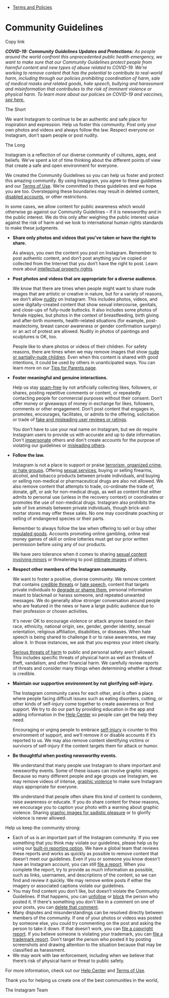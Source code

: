 *   [Terms and Policies](https://help.instagram.com/1417489251945243/?helpref=breadcrumb)

Community Guidelines
====================

Copy link

_**COVID-19: Community Guidelines Updates and Protections:** As people around the world confront this unprecedented public health emergency, we want to make sure that our Community Guidelines protect people from harmful content and new types of abuse related to COVID-19. We’re working to remove content that has the potential to contribute to real-world harm, including through our policies prohibiting coordination of harm, sale of medical masks and related goods, hate speech, bullying and harassment and misinformation that contributes to the risk of imminent violence or physical harm. To learn more about our policies on COVID-19 and vaccines, [see here.](https://help.instagram.com/697825587576762?helpref=faq_content)_

The Short

We want Instagram to continue to be an authentic and safe place for inspiration and expression. Help us foster this community. Post only your own photos and videos and always follow the law. Respect everyone on Instagram, don’t spam people or post nudity.

The Long

Instagram is a reflection of our diverse community of cultures, ages, and beliefs. We’ve spent a lot of time thinking about the different points of view that create a safe and open environment for everyone.

We created the Community Guidelines so you can help us foster and protect this amazing community. By using Instagram, you agree to these guidelines and our [Terms of Use](https://www.instagram.com/legal/terms). We’re committed to these guidelines and we hope you are too. Overstepping these boundaries may result in deleted content, [disabled accounts](https://help.instagram.com/366993040048856?helpref=faq_content), or other restrictions.

In some cases, we allow content for public awareness which would otherwise go against our Community Guidelines – if it is newsworthy and in the public interest. We do this only after weighing the public interest value against the risk of harm and we look to international human rights standards to make these judgments.

*   **Share only photos and videos that you’ve taken or have the right to share.**
    
    As always, you own the content you post on Instagram. Remember to post authentic content, and don’t post anything you’ve copied or collected from the Internet that you don’t have the right to post. Learn more about [intellectual property rights](https://help.instagram.com/126382350847838?helpref=faq_content).
    
*   **Post photos and videos that are appropriate for a diverse audience.**
    
    We know that there are times when people might want to share nude images that are artistic or creative in nature, but for a variety of reasons, we don’t allow [nudity](https://l.instagram.com/?u=https%3A%2F%2Fwww.facebook.com%2Fcommunitystandards%2Fadult_nudity_sexual_activity&e=AT2WBqh3vnins5LCNzcIJyLt7EJSOTv4djvNCLuOwYRnuTEAEoOVzbRLkrdq7hn3S8DPnMOKNhHkbnImXiBlnvnafpujVzreAF69l8W9uXRj-FjRZKwQ_JKnsrGjmPBs7U6zx8nvB-Me4MTwesIEqw) on Instagram. This includes photos, videos, and some digitally-created content that show sexual intercourse, genitals, and close-ups of fully-nude buttocks. It also includes some photos of female nipples, but photos in the context of breastfeeding, birth giving and after-birth moments, health-related situations (for example, post-mastectomy, breast cancer awareness or gender confirmation surgery) or an act of protest are allowed. Nudity in photos of paintings and sculptures is OK, too.
    
    People like to share photos or videos of their children. For safety reasons, there are times when we may remove images that show [nude or partially-nude children](https://l.instagram.com/?u=https%3A%2F%2Fwww.facebook.com%2Fcommunitystandards%2Fchild_nudity_sexual_exploitation&e=AT2WBqh3vnins5LCNzcIJyLt7EJSOTv4djvNCLuOwYRnuTEAEoOVzbRLkrdq7hn3S8DPnMOKNhHkbnImXiBlnvnafpujVzreAF69l8W9uXRj-FjRZKwQ_JKnsrGjmPBs7U6zx8nvB-Me4MTwesIEqw). Even when this content is shared with good intentions, it could be used by others in unanticipated ways. You can learn more on our [Tips for Parents page](https://help.instagram.com/154475974694511/?helpref=faq_content).
    
*   **Foster meaningful and genuine interactions.**
    
    Help us stay [spam-free](https://l.instagram.com/?u=https%3A%2F%2Fwww.facebook.com%2Fcommunitystandards%2Fspam&e=AT2WBqh3vnins5LCNzcIJyLt7EJSOTv4djvNCLuOwYRnuTEAEoOVzbRLkrdq7hn3S8DPnMOKNhHkbnImXiBlnvnafpujVzreAF69l8W9uXRj-FjRZKwQ_JKnsrGjmPBs7U6zx8nvB-Me4MTwesIEqw) by not artificially collecting likes, followers, or shares, posting repetitive comments or content, or repeatedly contacting people for commercial purposes without their consent. Don’t offer money or giveaways of money in exchange for likes, followers, comments or other engagement. Don’t post content that engages in, promotes, encourages, facilitates, or admits to the offering, solicitation or trade of [fake and misleading user reviews or ratings](https://l.instagram.com/?u=https%3A%2F%2Fwww.facebook.com%2Fcommunitystandards%2Ffraud_deception&e=AT2WBqh3vnins5LCNzcIJyLt7EJSOTv4djvNCLuOwYRnuTEAEoOVzbRLkrdq7hn3S8DPnMOKNhHkbnImXiBlnvnafpujVzreAF69l8W9uXRj-FjRZKwQ_JKnsrGjmPBs7U6zx8nvB-Me4MTwesIEqw).
    
    You don’t have to use your real name on Instagram, but we do require Instagram users to provide us with accurate and up to date information. Don't [impersonate](https://l.instagram.com/?u=https%3A%2F%2Fwww.facebook.com%2Fcommunitystandards%2Fmisrepresentation&e=AT2WBqh3vnins5LCNzcIJyLt7EJSOTv4djvNCLuOwYRnuTEAEoOVzbRLkrdq7hn3S8DPnMOKNhHkbnImXiBlnvnafpujVzreAF69l8W9uXRj-FjRZKwQ_JKnsrGjmPBs7U6zx8nvB-Me4MTwesIEqw) others and don't create accounts for the purpose of violating our guidelines or [misleading others](https://l.instagram.com/?u=https%3A%2F%2Ftransparency.fb.com%2Fpolicies%2Fcommunity-standards%2Finauthentic-behavior%2F&e=AT2WBqh3vnins5LCNzcIJyLt7EJSOTv4djvNCLuOwYRnuTEAEoOVzbRLkrdq7hn3S8DPnMOKNhHkbnImXiBlnvnafpujVzreAF69l8W9uXRj-FjRZKwQ_JKnsrGjmPBs7U6zx8nvB-Me4MTwesIEqw).
    
*   **Follow the law.**
    
    Instagram is not a place to support or praise [terrorism, organized crime, or hate groups](https://l.instagram.com/?u=https%3A%2F%2Fwww.facebook.com%2Fcommunitystandards%2Fdangerous_individuals_organizations&e=AT2WBqh3vnins5LCNzcIJyLt7EJSOTv4djvNCLuOwYRnuTEAEoOVzbRLkrdq7hn3S8DPnMOKNhHkbnImXiBlnvnafpujVzreAF69l8W9uXRj-FjRZKwQ_JKnsrGjmPBs7U6zx8nvB-Me4MTwesIEqw). Offering [sexual services](https://l.instagram.com/?u=https%3A%2F%2Fwww.facebook.com%2Fcommunitystandards%2Fsexual_solicitation&e=AT2WBqh3vnins5LCNzcIJyLt7EJSOTv4djvNCLuOwYRnuTEAEoOVzbRLkrdq7hn3S8DPnMOKNhHkbnImXiBlnvnafpujVzreAF69l8W9uXRj-FjRZKwQ_JKnsrGjmPBs7U6zx8nvB-Me4MTwesIEqw), buying or selling firearms, alcohol, and tobacco products between private individuals, and buying or selling non-medical or pharmaceutical drugs are also not allowed. We also remove content that attempts to trade, co-ordinate the trade of, donate, gift, or ask for non-medical drugs, as well as content that either admits to personal use (unless in the recovery context) or coordinates or promotes the use of non-medical drugs. Instagram also prohibits the sale of live animals between private individuals, though brick-and-mortar stores may offer these sales. No one may coordinate poaching or selling of endangered species or their parts.
    
    Remember to always follow the law when offering to sell or buy other [regulated goods](https://l.instagram.com/?u=https%3A%2F%2Fwww.facebook.com%2Fcommunitystandards%2Fregulated_goods&e=AT2WBqh3vnins5LCNzcIJyLt7EJSOTv4djvNCLuOwYRnuTEAEoOVzbRLkrdq7hn3S8DPnMOKNhHkbnImXiBlnvnafpujVzreAF69l8W9uXRj-FjRZKwQ_JKnsrGjmPBs7U6zx8nvB-Me4MTwesIEqw). Accounts promoting online gambling, online real money games of skill or online lotteries must get our prior written permission before using any of our products.
    
    We have zero tolerance when it comes to sharing [sexual content involving minors](https://l.instagram.com/?u=https%3A%2F%2Fwww.facebook.com%2Fcommunitystandards%2Fchild_nudity_sexual_exploitation&e=AT2WBqh3vnins5LCNzcIJyLt7EJSOTv4djvNCLuOwYRnuTEAEoOVzbRLkrdq7hn3S8DPnMOKNhHkbnImXiBlnvnafpujVzreAF69l8W9uXRj-FjRZKwQ_JKnsrGjmPBs7U6zx8nvB-Me4MTwesIEqw) or threatening to post [intimate images](https://l.instagram.com/?u=https%3A%2F%2Fwww.facebook.com%2Fcommunitystandards%2Fsexual_exploitation_adults&e=AT2WBqh3vnins5LCNzcIJyLt7EJSOTv4djvNCLuOwYRnuTEAEoOVzbRLkrdq7hn3S8DPnMOKNhHkbnImXiBlnvnafpujVzreAF69l8W9uXRj-FjRZKwQ_JKnsrGjmPBs7U6zx8nvB-Me4MTwesIEqw) of others.
    
*   **Respect other members of the Instagram community.**
    
    We want to foster a positive, diverse community. We remove content that contains [credible threats](https://l.instagram.com/?u=https%3A%2F%2Fwww.facebook.com%2Fcommunitystandards%2Fcredible_violence&e=AT2WBqh3vnins5LCNzcIJyLt7EJSOTv4djvNCLuOwYRnuTEAEoOVzbRLkrdq7hn3S8DPnMOKNhHkbnImXiBlnvnafpujVzreAF69l8W9uXRj-FjRZKwQ_JKnsrGjmPBs7U6zx8nvB-Me4MTwesIEqw) or [hate speech](https://l.instagram.com/?u=https%3A%2F%2Fwww.facebook.com%2Fcommunitystandards%2Fhate_speech&e=AT2WBqh3vnins5LCNzcIJyLt7EJSOTv4djvNCLuOwYRnuTEAEoOVzbRLkrdq7hn3S8DPnMOKNhHkbnImXiBlnvnafpujVzreAF69l8W9uXRj-FjRZKwQ_JKnsrGjmPBs7U6zx8nvB-Me4MTwesIEqw), content that targets private individuals to [degrade or shame them](https://l.instagram.com/?u=https%3A%2F%2Fwww.facebook.com%2Fcommunitystandards%2Fbullying&e=AT2WBqh3vnins5LCNzcIJyLt7EJSOTv4djvNCLuOwYRnuTEAEoOVzbRLkrdq7hn3S8DPnMOKNhHkbnImXiBlnvnafpujVzreAF69l8W9uXRj-FjRZKwQ_JKnsrGjmPBs7U6zx8nvB-Me4MTwesIEqw), personal information meant to blackmail or harass someone, and repeated unwanted messages. We do generally allow stronger conversation around people who are featured in the news or have a large public audience due to their profession or chosen activities.
    
    It's never OK to encourage violence or attack anyone based on their race, ethnicity, national origin, sex, gender, gender identity, sexual orientation, religious affiliation, disabilities, or diseases. When hate speech is being shared to challenge it or to raise awareness, we may allow it. In those instances, we ask that you express your intent clearly.
    
    [Serious threats of harm](https://l.instagram.com/?u=https%3A%2F%2Fwww.facebook.com%2Fcommunitystandards%2Fcredible_violence&e=AT2WBqh3vnins5LCNzcIJyLt7EJSOTv4djvNCLuOwYRnuTEAEoOVzbRLkrdq7hn3S8DPnMOKNhHkbnImXiBlnvnafpujVzreAF69l8W9uXRj-FjRZKwQ_JKnsrGjmPBs7U6zx8nvB-Me4MTwesIEqw) to public and personal safety aren't allowed. This includes specific threats of physical harm as well as threats of theft, vandalism, and other financial harm. We carefully review reports of threats and consider many things when determining whether a threat is credible.
    
*   **Maintain our supportive environment by not glorifying self-injury.**
    
    The Instagram community cares for each other, and is often a place where people facing difficult issues such as eating disorders, cutting, or other kinds of self-injury come together to create awareness or find support. We try to do our part by providing education in the app and adding information in the [Help Center](https://help.instagram.com/) so people can get the help they need.
    
    Encouraging or urging people to embrace [self-injury](https://l.instagram.com/?u=https%3A%2F%2Fwww.facebook.com%2Fcommunitystandards%2Fsuicide_self_injury_violence&e=AT2WBqh3vnins5LCNzcIJyLt7EJSOTv4djvNCLuOwYRnuTEAEoOVzbRLkrdq7hn3S8DPnMOKNhHkbnImXiBlnvnafpujVzreAF69l8W9uXRj-FjRZKwQ_JKnsrGjmPBs7U6zx8nvB-Me4MTwesIEqw) is counter to this environment of support, and we’ll remove it or disable accounts if it’s reported to us. We may also remove content identifying victims or survivors of self-injury if the content targets them for attack or humor.
    
*   **Be thoughtful when posting newsworthy events.**
    
    We understand that many people use Instagram to share important and newsworthy events. Some of these issues can involve graphic images. Because so many different people and age groups use Instagram, we may remove videos of intense, [graphic violence](https://l.instagram.com/?u=https%3A%2F%2Fwww.facebook.com%2Fcommunitystandards%2Fgraphic_violence&e=AT2WBqh3vnins5LCNzcIJyLt7EJSOTv4djvNCLuOwYRnuTEAEoOVzbRLkrdq7hn3S8DPnMOKNhHkbnImXiBlnvnafpujVzreAF69l8W9uXRj-FjRZKwQ_JKnsrGjmPBs7U6zx8nvB-Me4MTwesIEqw) to make sure Instagram stays appropriate for everyone.
    
    We understand that people often share this kind of content to condemn, raise awareness or educate. If you do share content for these reasons, we encourage you to caption your photo with a warning about graphic violence. Sharing [graphic images for sadistic pleasure](https://l.instagram.com/?u=https%3A%2F%2Fwww.facebook.com%2Fcommunitystandards%2Fcruel_insensitive&e=AT2WBqh3vnins5LCNzcIJyLt7EJSOTv4djvNCLuOwYRnuTEAEoOVzbRLkrdq7hn3S8DPnMOKNhHkbnImXiBlnvnafpujVzreAF69l8W9uXRj-FjRZKwQ_JKnsrGjmPBs7U6zx8nvB-Me4MTwesIEqw) or to glorify violence is never allowed.
    

Help us keep the community strong:

*   Each of us is an important part of the Instagram community. If you see something that you think may violate our guidelines, please help us by using our [built-in reporting option](https://help.instagram.com/165828726894770?helpref=faq_content). We have a global team that reviews these reports and works as quickly as possible to remove content that doesn’t meet our guidelines. Even if you or someone you know doesn’t have an Instagram account, you can still [file a report](https://help.instagram.com/contact/383679321740945). When you complete the report, try to provide as much information as possible, such as links, usernames, and descriptions of the content, so we can find and review it quickly. We may remove entire posts if either the imagery or associated captions violate our guidelines.
*   You may find content you don’t like, but doesn’t violate the Community Guidelines. If that happens, you can [unfollow](https://help.instagram.com/286340048138725?helpref=faq_content) or [block](https://help.instagram.com/426700567389543/?helpref=faq_content) the person who posted it. If there's something you don't like in a comment on one of your posts, you can [delete that comment](https://help.instagram.com/289098941190483?helpref=faq_content).
*   Many disputes and misunderstandings can be resolved directly between members of the community. If one of your photos or videos was posted by someone else, you could try commenting on the post and asking the person to take it down. If that doesn’t work, you can [file a copyright report](https://help.instagram.com/126382350847838?helpref=faq_content). If you believe someone is violating your trademark, you can [file a trademark report](https://help.instagram.com/222826637847963?helpref=faq_content). Don't target the person who posted it by posting screenshots and drawing attention to the situation because that may be classified as harassment.
*   We may work with law enforcement, including when we believe that there’s risk of physical harm or threat to public safety.

For more information, check out our [Help Center](https://help.instagram.com/) and [Terms of Use](https://l.instagram.com/?u=http%3A%2F%2Finstagram.com%2Flegal%2Fterms%2F%23&e=AT2WBqh3vnins5LCNzcIJyLt7EJSOTv4djvNCLuOwYRnuTEAEoOVzbRLkrdq7hn3S8DPnMOKNhHkbnImXiBlnvnafpujVzreAF69l8W9uXRj-FjRZKwQ_JKnsrGjmPBs7U6zx8nvB-Me4MTwesIEqw).

Thank you for helping us create one of the best communities in the world,

The Instagram Team